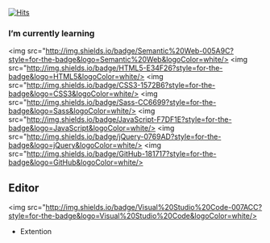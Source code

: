 [![Hits](https://hits.seeyoufarm.com/api/count/incr/badge.svg?url=https%3A%2F%2Fgithub.com%2F5eonhee%2Fhit-counter&count_bg=%23218BD7&title_bg=%239A9A9A&icon=bilibili.svg&icon_color=%23E7E7E7&title=hits&edge_flat=false)](https://hits.seeyoufarm.com)



### I’m currently learning

<img src="http://img.shields.io/badge/Semantic%20Web-005A9C?style=for-the-badge&logo=Semantic%20Web&logoColor=white/>
<img src="http://img.shields.io/badge/HTML5-E34F26?style=for-the-badge&logo=HTML5&logoColor=white/>
<img src="http://img.shields.io/badge/CSS3-1572B6?style=for-the-badge&logo=CSS3&logoColor=white/>
<img src="http://img.shields.io/badge/Sass-CC6699?style=for-the-badge&logo=Sass&logoColor=white/>
<img src="http://img.shields.io/badge/JavaScript-F7DF1E?style=for-the-badge&logo=JavaScript&logoColor=white/>
<img src="http://img.shields.io/badge/jQuery-0769AD?style=for-the-badge&logo=jQuery&logoColor=white/>
<img src="http://img.shields.io/badge/GitHub-181717?style=for-the-badge&logo=GitHub&logoColor=white/>

## Editor
<img src="http://img.shields.io/badge/Visual%20Studio%20Code-007ACC?style=for-the-badge&logo=Visual%20Studio%20Code&logoColor=white/>
- Extention
